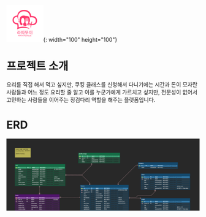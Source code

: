 
![logo](./frontend/public/logo/logo.png){: width="100" height="100"} 

# 프로젝트 소개
요리를 직접 해서 먹고 싶지만, 쿠킹 클래스를 신청해서 다니기에는 시간과 돈이 모자란 사람들과
어느 정도 요리할 줄 알고 이를 누군가에게 가르치고 싶지만, 전문성이 없어서 고민하는 사람들을
이어주는 징검다리 역할을 해주는 플랫폼입니다.


# ERD
![ERD](./img/cooking_class.png)


